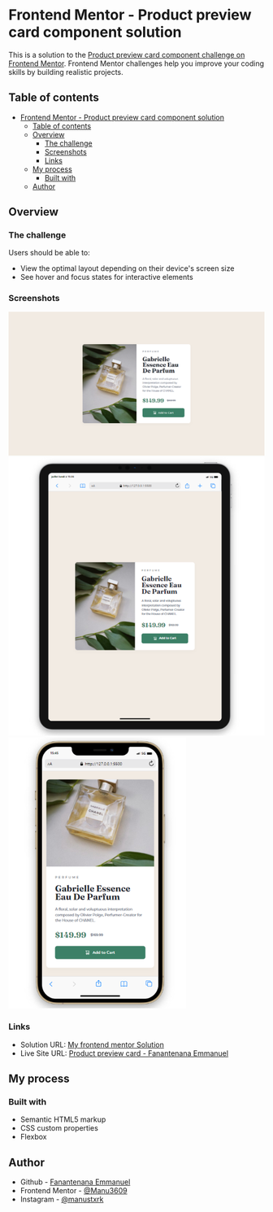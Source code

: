 # Frontend Mentor - Product preview card component solution

This is a solution to the [Product preview card component challenge on Frontend Mentor](https://www.frontendmentor.io/challenges/product-preview-card-component-GO7UmttRfa). Frontend Mentor challenges help you improve your coding skills by building realistic projects. 

## Table of contents

- [Frontend Mentor - Product preview card component solution](#frontend-mentor---product-preview-card-component-solution)
  - [Table of contents](#table-of-contents)
  - [Overview](#overview)
    - [The challenge](#the-challenge)
    - [Screenshots](#screenshots)
    - [Links](#links)
  - [My process](#my-process)
    - [Built with](#built-with)
  - [Author](#author)

## Overview

### The challenge

Users should be able to:

- View the optimal layout depending on their device's screen size
- See hover and focus states for interactive elements

### Screenshots

<img src="./assets/images/Product-preview-card-component-Fanantenana-EmmanuelDesktop.png" width="1000" alt="screenshot"/>
<img src="./assets/images/Product-preview-card-component-Fanantenana-EmmanuelTablet.png" width="600" alt="screenshot"/>
<img src="./assets/images/Product-preview-card-component-Fanantenana-EmmanuelMobile.png" width="350" alt="screenshot"/>

### Links

- Solution URL: [My frontend mentor Solution](https://www.frontendmentor.io/solutions/product-preview-card-component-NaWBrUckBx)
- Live Site URL: [Product preview card - Fanantenana Emmanuel](https://manu3609.github.io/Product-preview-card-component/)

## My process

### Built with

- Semantic HTML5 markup
- CSS custom properties
- Flexbox

## Author

- Github - [Fanantenana Emmanuel](https://github.com/Manu3609/)
- Frontend Mentor - [@Manu3609](https://www.frontendmentor.io/profile/Manu3609)
- Instagram - [@manustxrk](https://www.instagram.com/manustxrk/)

